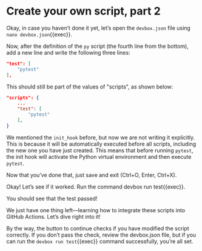# Create your own script, part 2

Okay, in case you haven’t done it yet, let’s open the `devbox.json` file using `nano devbox.json`{{exec}}.

Now, after the definition of the `py` script (the fourth line from the bottom), add a new line and write the following three lines:

```JSON
"test": [
    "pytest"
],
``` 

This should still be part of the values of "scripts", as shown below:

```JSON
"scripts": {
    ...
    "test": [
        "pytest"
    ],
}
``` 
We mentioned the `init_hook` before, but now we are not writing it explicitly. This is because it will be automatically executed before all scripts, including the new one you have just created. This means that before running `pytest`, the init hook will activate the Python virtual environment and then execute `pytest`.


Now that you’ve done that, just save and exit (Ctrl+O, Enter, Ctrl+X).

Okay! Let’s see if it worked. Run the command devbox run test{{exec}}.

You should see that the test passed!

We just have one thing left—learning how to integrate these scripts into GitHub Actions. Let’s dive right into it!

By the way, the button to continue checks if you have modified the script correctly. If you don’t pass the check, review the devbox.json file, but if you can run the `devbox run test`{{exec}} command successfully, you’re all set.
